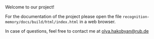 Welcome to our project! 

For the documentation of the project please open the file ``recognition-memory/docs/build/html/index.html`` in a web browser. 

In case of questions, feel free to contact me at olya.hakobyan@rub.de



